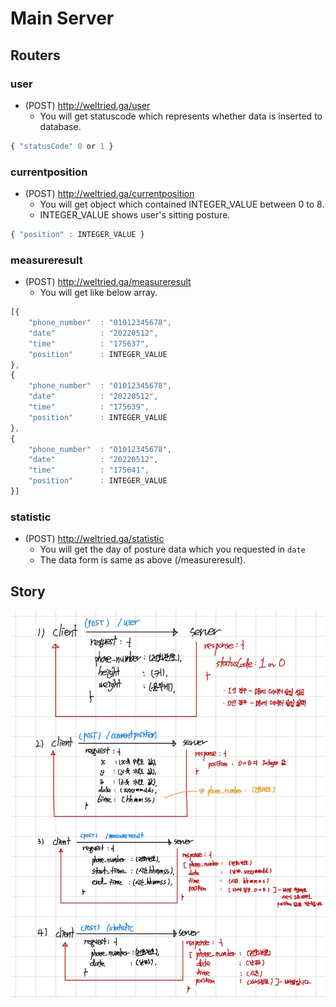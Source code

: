 # Main Server

## Routers
### user
* (POST) http://weltried.ga/user
    - You will get statuscode which represents whether data is inserted to database.
``` javascript
{ "statusCode" 0 or 1 }
```

### currentposition
* (POST) http://weltried.ga/currentposition
    - You will get object which contained INTEGER_VALUE between 0 to 8.
    - INTEGER_VALUE shows user's sitting posture.
``` javascript
{ "position" : INTEGER_VALUE }
```

### measureresult
* (POST) http://weltried.ga/measureresult
    - You will get like below array.
``` javascript
[{
    "phone_number"  : "01012345678",
    "date"          : "20220512",
    "time"          : "175637",
    "position"      : INTEGER_VALUE
},
{
    "phone_number"  : "01012345678",
    "date"          : "20220512",
    "time"          : "175639",
    "position"      : INTEGER_VALUE
},
{
    "phone_number"  : "01012345678",
    "date"          : "20220512",
    "time"          : "175641",
    "position"      : INTEGER_VALUE
}]
```

### statistic
* (POST) http://weltried.ga/statistic
    - You will get the day of posture data which you requested in `date`
    - The data form is same as above (/measureresult).

## Story
![story](./story.jpeg)

